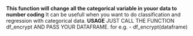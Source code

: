 <b>This function will change all the categorical variable in youor data to number coding</b>
It can be usefull when you want to do classification and regression with categorical data.
<b>USAGE</b>
JUST CALL THE FUNCTION df_encrypt AND PASS YOUR DATAFRAME.
for e.g. - df_encrypt(dataframe)
